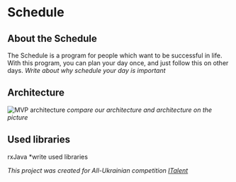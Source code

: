 # Schedule

## About the Schedule
The Schedule is a program for people which want to be successful in life. With this program, you can plan your day once, and just follow this on other days.
*Write about why schedule your day is important*

## Architecture
![MVP architecture](https://i.imgur.com/9tY5bEC.jpg)
*compare our architecture and architecture on the picture*


## Used libraries
rxJava
*write used libraries

*This project was created for All-Ukrainian competition [ITalent](http://www.italent.org.ua/)*